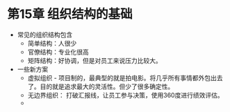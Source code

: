 # 第15章 组织结构的基础
- 常见的组织结构包含
	- 简单结构：人很少
	- 官僚结构：专业化很高
	- 矩阵结构：好协调，但是对员工来说压力比较大。
- 一些新方案
	- 虚拟组织 - 项目制的，最典型的就是拍电影。将几乎所有事情都外包出去了。目的就是追求最大的灵活性。但少了很多确定性。
	- 无边界组织： 打破汇报线，让员工参与决策，使用360度进行绩效评估。
	- 